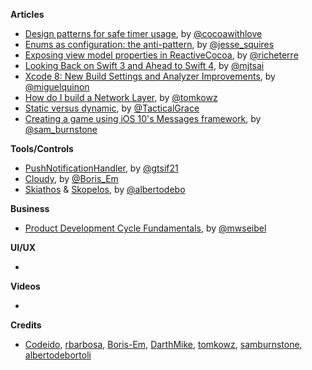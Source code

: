 
**Articles**

* [Design patterns for safe timer usage](http://www.cocoawithlove.com/blog/2016/07/30/timer-problems.html), by [@cocoawithlove](https://twitter.com/cocoawithlove)
* [Enums as configuration: the anti-pattern](http://www.jessesquires.com/enums-as-configs/), by [@jesse_squires](https://twitter.com/jesse_squires)
* [Exposing view model properties in ReactiveCocoa](http://www.martinrichter.net/blog/2016/07/30/exposing-view-model-properties-in-rac/), by [@richeterre](https://twitter.com/richeterre)
* [Looking Back on Swift 3 and Ahead to Swift 4](http://mjtsai.com/blog/2016/07/30/looking-back-on-swift-3-and-ahead-to-swift-4/), by [@mjtsai](https://twitter.com/mjtsai)
* [Xcode 8: New Build Settings and Analyzer Improvements](http://www.miqu.me/blog/2016/07/31/xcode-8-new-build-settings-and-analyzer-improvements/), by [@miguelquinon](https://twitter.com/miguelquinon)
* [How do I build a Network Layer](http://szulctomasz.com/how-do-I-build-a-network-layer/), by [@tomkowz](https://twitter.com/tomkowz)
* [Static versus dynamic](http://justtesting.org/post/148297302871/static-versus-dynamic), by [@TacticalGrace](https://twitter.com/TacticalGrace)
* [Creating a game using iOS 10's Messages framework](https://www.shinobicontrols.com/blog/ios-10-day-by-day-day-1-messages), by [@sam_burnstone](https://twitter.com/sam_burnstone)

**Tools/Controls**

* [PushNotificationHandler](https://github.com/gtsif21/PushNotificationHandler), by [@gtsif21](https://github.com/gtsif21)
* [Cloudy](https://github.com/Boris-Em/Cloudy), by [@Boris_Em](https://twitter.com/Boris_Em)
* [Skiathos](https://github.com/albertodebortoli/Skiathos) & [Skopelos](https://github.com/albertodebortoli/Skopelos), by [@albertodebo](https://twitter.com/albertodebo)

**Business**

* [Product Development Cycle Fundamentals](http://themacro.com/articles/2016/08/product-development-cycle-fundamentals/), by [@mwseibel](https://twitter.com/mwseibel)

**UI/UX**

*

**Videos**

*

**Credits**

* [Codeido](https://github.com/Codeido), [rbarbosa](https://github.com/rbarbosa), [Boris-Em](https://github.com/Boris-Em), [DarthMike](https://github.com/DarthMike), [tomkowz](https://github.com/tomkowz), [samburnstone](https://github.com/samburnstone), [albertodebortoli](https://github.com/albertodebortoli)
